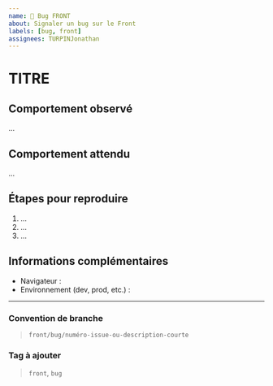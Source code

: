 ```yaml
---
name: 🐛 Bug FRONT
about: Signaler un bug sur le Front
labels: [bug, front]
assignees: TURPINJonathan
---
```


# TITRE

## Comportement observé

...

## Comportement attendu

...

## Étapes pour reproduire

1. ...
2. ...
3. ...

## Informations complémentaires

- Navigateur :
- Environnement (dev, prod, etc.) :

---

### Convention de branche

> `front/bug/numéro-issue-ou-description-courte`

### Tag à ajouter

> `front`, `bug`